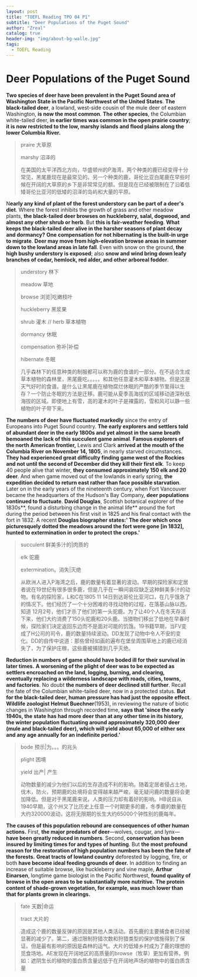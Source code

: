 ```yaml
---
layout: post
title: "TOEFL Reading TPO 04 P1"
subtitle: "Deer Populations of the Puget Sound"
author: "Zreal"
catalog: true
header-img: "img/about-bg-walle.jpg"
tags:
  - TOEFL Reading
---
```


# Deer Populations of the Puget Sound

**Two species of deer have been prevalent in the Puget Sound area of Washington State in the Pacific Northwest of the United States**. **The black-tailed deer**, a lowland, west-side cousin of the mule deer of eastern Washington, **is now the most common**. **The other species**, the Columbian white-tailed deer, **in earlier times was common in the open prairie country**; **it is now restricted to the low, marshy islands and flood plains along the lower Columbia River.**

>praire  大草原
>
>marshy 沼泽的
>
>在美国的太平洋西北方向，华盛顿州的P海湾，两个种类的鹿已经变得十分常见，黑尾鹿现在是最常见的。另一个种类的鹿，哥伦比亚白尾鹿在早些时候在开阔的大草原的乡下是非常常见的额。但是现在已经被限制在了沿着低矮哥伦比亚河的低矮的沼泽的岛屿和大量的平原。

N**early any kind of plant of the forest understory can be part of a deer's diet**. Where the forest inhibits the growth of grass and other meadow plants, **the black-tailed deer browses on huckleberry, salal, dogwood, and almost any other shrub or herb**. But **this is fair-weather feeding**. **What keeps the black-tailed deer alive in the harsher seasons of plant decay and dormancy?** **One compensation for not hibernating is the built-in urge to migrate**. **Deer may move from high-elevation browse areas in summer down to the lowland areas in late fall**. Even with snow on the ground, **the high bushy understory is exposed**; also **snow and wind bring down leafy branches of cedar, hemlock, red alder, and other arboreal fodder**.

>understory 林下
>
>meadow 草地
>
>browse 浏览|吃嫩枝叶 
>
>huckleberry 黑浆果 
>
>shrub 灌木 // herb 草本植物
>
>dormancy 休眠
>
>compensation 弥补|补偿
>
>hibernate 	冬眠
>
>几乎森林下的任意种类的制服都可以称为鹿的食谱的一部分。在不适合生成草本植物的森林里，黑尾鹿吃。。。。。和其他任意灌木和草本植物。但是这是天气好时的食谱。是什么让黑尾鹿在植物腐烂休眠的严酷的季节里得以生存？一个防止冬眠的方法是迁移。鹿可能从夏季高海拔的区域移动道深秋低海拔的区域。即使地上有雪，高的灌木的叶子是裸露的，雪和风可以静一些植物的叶子带下来。

**The numbers of deer  have fluctuated markedly** since the entry of Europeans into Puget Sound country. **The early explorers and settlers told of abundant deer in the early 1800s and yet almost in the same breath bemoaned the lack of this succulent game animal**. **Famous explorers of the north American frontier,** Lewis and Clark **arrived at the mouth of the Columbia River on November 14, 1805**, in nearly starved circumstances. **They had experienced great difficulty finding game west of the Rockies and not until the second of December did they kill their first elk**. To keep 40 people alive that winter, **they consumed approximately 150 elk and 20 deer**. And when game moved out of the lowlands in early spring, **the expedition decided to return east rather than face possible starvation**. Later on in the early years of the nineteenth century, when Fort Vancouver became the headquarters of the Hudson's Bay Company, **deer populations continued to fluctuate**. **David Douglas**, Scottish botanical explorer of the 1830s**, found a disturbing change in the animal life** around the fort during the period between his first visit in 1825 and his final contact with the fort in 1832. A recent **Douglas biographer states:' The deer which once picturesquely dotted the meadows around the fort were gone [in 1832], hunted to extermination in order to protect the crops.'**

>succulent 鲜美多汁的|肉质的
>
>elk 驼鹿
>
>extermination。消失|灭绝
>
>从欧洲人进入P海湾之后，鹿的数量有着显著的波动。早期的探险家和定居者说在19世纪有很多很多鹿，但是几乎在一瞬间哀叹缺乏这种鲜美多汁的动物。有名的探险家，L和C在1805 11 14日到达哥伦比亚河口，在几乎饿急了的情况下。他们经历了一个十分困难的寻找动物的过程，在落基山脉以西。知道 12月2号，他们才杀了他们的第一头驼鹿。为了让40个人在冬天存活下来，他们大约消费了150头驼鹿和20头鹿。当猎物们移出了低地在早春时候，探险家们决定返回东边而不是面对可能的饥饿。19书籍早期，当FV变成了H公司的司令，鹿的数量持续波动。DD发现了动物中令人不安的变化。DD的自传中说道：那些曾经如画的遍布在堡垒周围草地上的鹿已经消失了，为了保护庄稼，这些鹿被捕猎到几乎灭绝。

**Reduction in numbers of game should have boded ill for their survival in later times.** **A worsening of the plight of deer was to be expected as settlers encroached on the land, logging, burning, and clearing, eventually replacing a wilderness landscape with roads, cities, towns, and factories**. No doubt **the numbers of deer declined still further**. Recall the fate of the Columbian white-tailed deer, now in a protected status. **But for the black-tailed deer, human pressure has had just the opposite effect**. **Wildlife zoologist Helmut Buechner**(1953), in reviewing the nature of biotic changes in Washington through recorded time, **says that 'since the early 1940s, the state has had more deer than at any other time in its history, the winter population fluctuating around approximately 320,000 deer (mule and black-tailed deer), which will yield about 65,000 of either sex and any age annually for an indefinite period.'**

>bode 预示|为。。。的兆头
>
>plight 困境
>
>yield 出产| 产生
>
>动物数量的减少为他们以后的生存造成不利的影响。随着定居者侵占土地，伐木，防火，预期鹿的处境将会变得越来越严峻。毫无疑问鹿的数量将会更加降低。但是对于黑尾鹿来说，人类的压力却有着好的影响。HB说自从1940早期，这个州又了比历史上任意一个时期更多的鹿，冬季鹿的数量在大约320000波动，这将无限期的长生大约65000个钟性别的鹿每年。

**The causes of this population rebound are consequences of other human actions.** First, **the major predators of deer**—wolves, cougar, and lynx—**have been greatly reduced in numbers**. Second, **conservation has been insured by limiting times for and types of hunting**. But **the most profound reason for the restoration of high population numbers has been the fate of the forests.** **Great tracts of lowland country** deforested by logging, fire, or both **have become ideal feeding grounds of deer.** In addition to finding an increase of suitable browse, like huckleberry and vine maple, **Arthur Einarsen**, longtime game biologist in the Pacific Northwest, **found quality of browse in the open areas to be substantially more nutritive.** **The protein content of shade-grown vegetation, for example, was much lower than that for plants grown in clearings.**

>fate 天数|命运
>
>tract 大片的
>
>造成这个鹿的数量反弹的原因是其他人类活动。首先鹿的主要捕食者已经被显著的减少了。第二，通过限制狩猎次数和狩猎类型的保护措施得到了保证。但是最有影响的原因是森林的运气。大片的低矮乡村成为了鹿的理想的觅食场地。AE发现在开阔地区的高质量的browse（牧草）更加有营养。例如：遮阴生长的植物的蛋白质含量远低于在开阔地声场的植物中的蛋白质含量

